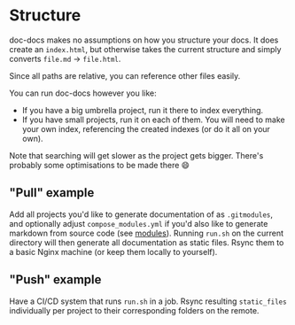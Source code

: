 # Structure

doc-docs makes no assumptions on how you structure your docs. It does create an `index.html`,
but otherwise takes the current structure and simply converts `file.md` -> `file.html`.

Since all paths are relative, you can reference other files easily.

You can run doc-docs however you like:

- If you have a big umbrella project, run it there to index everything.
- If you have small projects, run it on each of them. You will need to make your own index,
referencing the created indexes (or do it all on your own).

Note that searching will get slower as the project gets bigger. There's probably some
optimisations to be made there :smile:

## "Pull" example

Add all projects you'd like to generate documentation of as `.gitmodules`, and optionally
adjust `compose_modules.yml` if you'd also like to generate markdown from source code (see
[modules](modules.md)). Running `run.sh` on the current directory will then generate all
documentation as static files. Rsync them to a basic Nginx machine (or keep them locally to
yourself).

## "Push" example

Have a CI/CD system that runs `run.sh` in a job. Rsync resulting `static_files` individually
per project to their corresponding folders on the remote.
